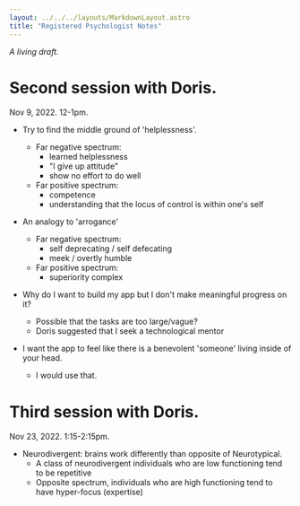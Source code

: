 ```yaml
---
layout: ../../../layouts/MarkdownLayout.astro
title: "Registered Psychologist Notes"
---
```


*A living draft.*

# Second session with Doris.

Nov 9, 2022. 12-1pm.

- Try to find the middle ground of 'helplessness'.
    - Far negative spectrum:
        - learned helplessness
        - "I give up attitude"
        - show no effort to do well
    - Far positive spectrum:
        - competence
        - understanding that the locus of control is within one's self
- An analogy to 'arrogance'
    - Far negative spectrum:
        - self deprecating / self defecating
        - meek / overtly humble
    - Far positive spectrum:
        - superiority complex

- Why do I want to build my app but I don't make meaningful progress on it?
    - Possible that the tasks are too large/vague?
    - Doris suggested that I seek a technological mentor

- I want the app to feel like there is a benevolent 'someone' living inside of your head.
    - I would use that.

# Third session with Doris.

Nov 23, 2022. 1:15-2:15pm.

- Neurodivergent: brains work differently than opposite of Neurotypical.
    - A class of neurodivergent individuals who are low functioning tend to be repetitive
    - Opposite spectrum, individuals who are high functioning tend to have hyper-focus (expertise)
